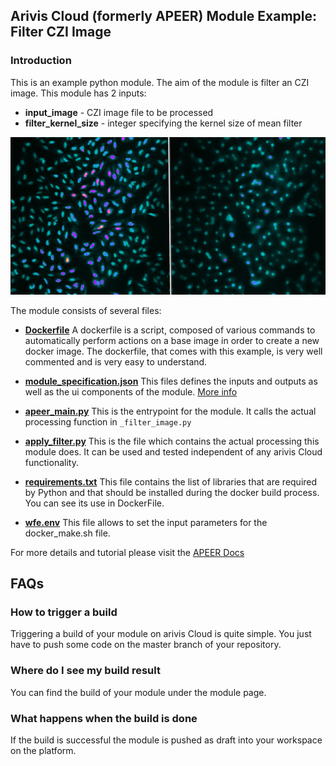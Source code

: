 ## Arivis Cloud (formerly APEER) Module Example: Filter CZI Image

### Introduction

This is an example python module. The aim of the module is filter an CZI image.
This module has 2 inputs:

* **input_image** - CZI image file to be processed
* **filter_kernel_size** - integer specifying the kernel size of mean filter

![Simple Python Module - Filter CZI Image](Module_Image.png)

The module consists of several files:

* **[Dockerfile](Dockerfile)** A dockerfile is a script, composed of various commands to automatically perform actions on a base image in order to create a new docker image. The dockerfile, that comes with this example, is very well commented and is very easy to understand.

* **[module_specification.json](module_specification.json)** This files defines the inputs and outputs as well as the ui components of the module. [More info](https://docs.apeer.com/)

* **[apeer_main.py](apeer_main.py)** This is the entrypoint for the module. It calls the actual processing function in `_filter_image.py`

* **[apply_filter.py](apply_filter.py)** This is the file which contains the actual processing this module does. It can be used and tested independent of any arivis Cloud functionality.

* **[requirements.txt](requirements.txt)** This file contains the list of libraries that are required by Python and that should be installed during the docker build process. You can see its use in DockerFile.

* **[wfe.env](wfe.env)** This file allows to set the input parameters for the docker_make.sh file.

For more details and tutorial please visit the [APEER Docs](https://docs.apeer.com/create-modules/the-apeer-architecture)


## FAQs

### How to trigger a build

Triggering a build of your module on arivis Cloud is quite simple. You just have to push some code on the master branch of your repository.

### Where do I see my build result

You can find the build of your module under the module page.

### What happens when the build is done

If the build is successful the module is pushed as draft into your workspace on the platform.
